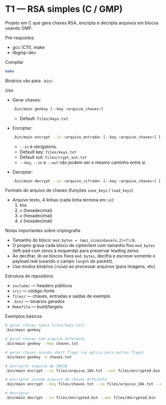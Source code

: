 # T1 — RSA simples (C / GMP)

Projeto em C que gera chaves RSA, encripta e decripta arquivos em blocos usando GMP.

Pré-requisitos
- gcc (C11), make
- libgmp-dev

Compilar
```bash
make
```
Binários vão para `.bin/`.

Uso
- Gerar chaves:
  ```bash
  .bin/main genkey [--key <arquivo_chaves>]
  ```
  - Default: `files/keys.txt`.

- Encriptar:
  ```bash
  .bin/main encrypt --in <arquivo_entrada> [--key <arquivo_chaves>] [--out <arquivo_saida>]
  ```
  - `--in` é obrigatório.
  - Default key: `files/keys.txt`
  - Default out: `files/crypt_out.txt`
  - `--key`, `--in` e `--out` não podem ser o mesmo caminho entre si.

- Decriptar:
  ```bash
  .bin/main decrypt --in <arquivo_cifrado> [--key <arquivo_chaves>] [--out <arquivo_saida>]
  ```

Formato do arquivo de chaves (funções `save_keys` / `load_keys`)
- Arquivo texto, 4 linhas (cada linha termina em `\n`):
  1. `RSA`
  2. `n` (hexadecimal)
  3. `e` (hexadecimal)
  4. `d` (hexadecimal)

Notas importantes sobre criptografia
- Tamanho do bloco: `mod_bytes = (mpz_sizeinbase(n,2)+7)/8`.
- O projeto grava cada bloco de ciphertext com tamanho fixo `mod_bytes` (left-pad com zeros à esquerda) para preservar leading zeros.
- Ao decifrar, lê-se blocos fixos `mod_bytes`, decifra e escreve somente o payload real (usando o campo `length` do packet).
- Usa modos binários (`rb`/`wb`) ao processar arquivos (para imagens, etc).

Estrutura do repositório
- `include/` — headers públicos
- `src/` — código-fonte
- `files/` — chaves, entradas e saídas de exemplo
- `.bin/` — binários gerados
- `Makefile` — build/targets

Exemplos básicos
```bash
# gerar chaves (para files/keys.txt)
.bin/main genkey

# gerar chaves com arquivo diferente
.bin/main genkey --key chaves.txt

# gerar chaves usando short flags (se aplica para outras flags)
.bin/main genkey -k chaves.txt

# encriptar arquivo de 16KiB
.bin/main encrypt --in files/arquivo_16k.txt --out files/encrypted.bin

# encriptar usando arquivo de chaves diferente
.bin/main encrypt --key files/chaves.txt --in files/arquivo_16k.txt --out files/encrypted.bin

# decriptar
.bin/main decrypt --in files/encrypted.bin --out files/decrypted.bin
```